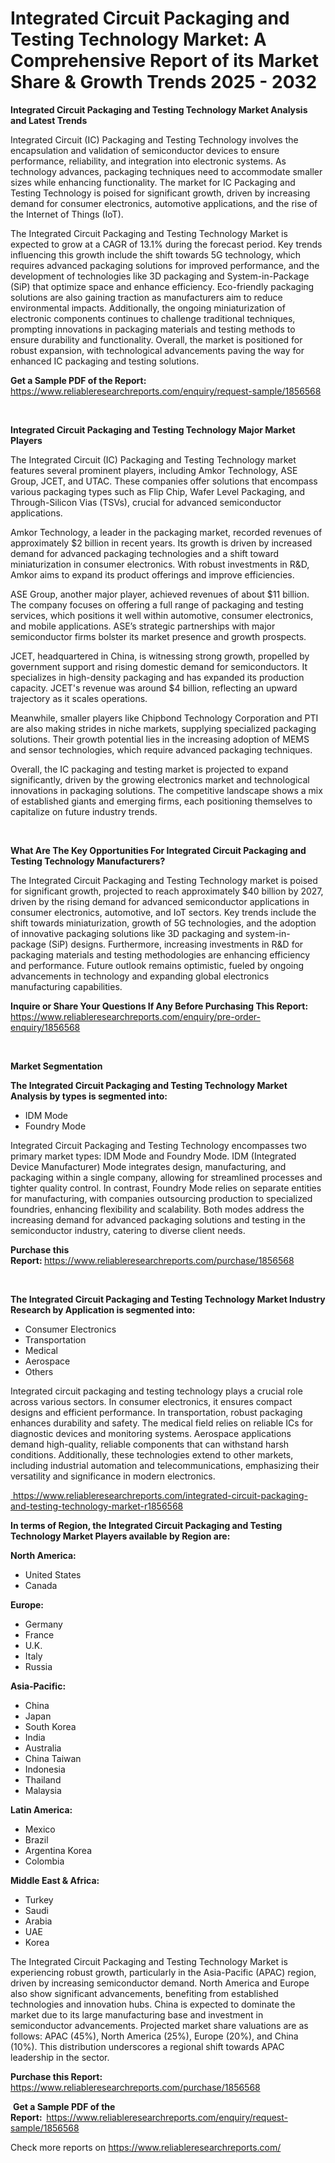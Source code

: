 <p><h1>Integrated Circuit Packaging and Testing Technology Market: A Comprehensive Report of its Market Share & Growth Trends 2025 - 2032</h1></p><p><strong>Integrated Circuit Packaging and Testing Technology Market Analysis and Latest Trends</strong></p>
<p><p>Integrated Circuit (IC) Packaging and Testing Technology involves the encapsulation and validation of semiconductor devices to ensure performance, reliability, and integration into electronic systems. As technology advances, packaging techniques need to accommodate smaller sizes while enhancing functionality. The market for IC Packaging and Testing Technology is poised for significant growth, driven by increasing demand for consumer electronics, automotive applications, and the rise of the Internet of Things (IoT).</p><p>The Integrated Circuit Packaging and Testing Technology Market is expected to grow at a CAGR of 13.1% during the forecast period. Key trends influencing this growth include the shift towards 5G technology, which requires advanced packaging solutions for improved performance, and the development of technologies like 3D packaging and System-in-Package (SiP) that optimize space and enhance efficiency. Eco-friendly packaging solutions are also gaining traction as manufacturers aim to reduce environmental impacts. Additionally, the ongoing miniaturization of electronic components continues to challenge traditional techniques, prompting innovations in packaging materials and testing methods to ensure durability and functionality. Overall, the market is positioned for robust expansion, with technological advancements paving the way for enhanced IC packaging and testing solutions.</p></p>
<p><strong>Get a Sample PDF of the Report:&nbsp;</strong> <a href="https://www.reliableresearchreports.com/enquiry/request-sample/1856568?utm_campaign=2487&utm_medium=2&utm_source=Github&utm_content=ia&utm_term=27032025&utm_id=integrated-circuit-packaging-and-testing-technology">https://www.reliableresearchreports.com/enquiry/request-sample/1856568</a></p>
<p>&nbsp;</p>
<p><strong>Integrated Circuit Packaging and Testing Technology Major Market Players</strong></p>
<p><p>The Integrated Circuit (IC) Packaging and Testing Technology market features several prominent players, including Amkor Technology, ASE Group, JCET, and UTAC. These companies offer solutions that encompass various packaging types such as Flip Chip, Wafer Level Packaging, and Through-Silicon Vias (TSVs), crucial for advanced semiconductor applications.</p><p>Amkor Technology, a leader in the packaging market, recorded revenues of approximately $2 billion in recent years. Its growth is driven by increased demand for advanced packaging technologies and a shift toward miniaturization in consumer electronics. With robust investments in R&D, Amkor aims to expand its product offerings and improve efficiencies.</p><p>ASE Group, another major player, achieved revenues of about $11 billion. The company focuses on offering a full range of packaging and testing services, which positions it well within automotive, consumer electronics, and mobile applications. ASE’s strategic partnerships with major semiconductor firms bolster its market presence and growth prospects.</p><p>JCET, headquartered in China, is witnessing strong growth, propelled by government support and rising domestic demand for semiconductors. It specializes in high-density packaging and has expanded its production capacity. JCET's revenue was around $4 billion, reflecting an upward trajectory as it scales operations.</p><p>Meanwhile, smaller players like Chipbond Technology Corporation and PTI are also making strides in niche markets, supplying specialized packaging solutions. Their growth potential lies in the increasing adoption of MEMS and sensor technologies, which require advanced packaging techniques.</p><p>Overall, the IC packaging and testing market is projected to expand significantly, driven by the growing electronics market and technological innovations in packaging solutions. The competitive landscape shows a mix of established giants and emerging firms, each positioning themselves to capitalize on future industry trends.</p></p>
<p>&nbsp;</p>
<p><strong>What Are The Key Opportunities For Integrated Circuit Packaging and Testing Technology Manufacturers?</strong></p>
<p><p>The Integrated Circuit Packaging and Testing Technology market is poised for significant growth, projected to reach approximately $40 billion by 2027, driven by the rising demand for advanced semiconductor applications in consumer electronics, automotive, and IoT sectors. Key trends include the shift towards miniaturization, growth of 5G technologies, and the adoption of innovative packaging solutions like 3D packaging and system-in-package (SiP) designs. Furthermore, increasing investments in R&D for packaging materials and testing methodologies are enhancing efficiency and performance. Future outlook remains optimistic, fueled by ongoing advancements in technology and expanding global electronics manufacturing capabilities.</p></p>
<p><strong>Inquire or Share Your Questions If Any Before Purchasing This Report:</strong> <a href="https://www.reliableresearchreports.com/enquiry/pre-order-enquiry/1856568?utm_campaign=2487&utm_medium=2&utm_source=Github&utm_content=ia&utm_term=27032025&utm_id=integrated-circuit-packaging-and-testing-technology">https://www.reliableresearchreports.com/enquiry/pre-order-enquiry/1856568</a></p>
<p>&nbsp;</p>
<p><strong>Market Segmentation</strong></p>
<p><strong>The Integrated Circuit Packaging and Testing Technology Market Analysis by types is segmented into:</strong></p>
<p><ul><li>IDM Mode</li><li>Foundry Mode</li></ul></p>
<p><p>Integrated Circuit Packaging and Testing Technology encompasses two primary market types: IDM Mode and Foundry Mode. IDM (Integrated Device Manufacturer) Mode integrates design, manufacturing, and packaging within a single company, allowing for streamlined processes and tighter quality control. In contrast, Foundry Mode relies on separate entities for manufacturing, with companies outsourcing production to specialized foundries, enhancing flexibility and scalability. Both modes address the increasing demand for advanced packaging solutions and testing in the semiconductor industry, catering to diverse client needs.</p></p>
<p><strong>Purchase this Report:&nbsp;</strong><a href="https://www.reliableresearchreports.com/purchase/1856568?utm_campaign=2487&utm_medium=2&utm_source=Github&utm_content=ia&utm_term=27032025&utm_id=integrated-circuit-packaging-and-testing-technology">https://www.reliableresearchreports.com/purchase/1856568</a></p>
<p>&nbsp;</p>
<p><strong>The Integrated Circuit Packaging and Testing Technology Market Industry Research by Application is segmented into:</strong></p>
<p><ul><li>Consumer Electronics</li><li>Transportation</li><li>Medical</li><li>Aerospace</li><li>Others</li></ul></p>
<p><p>Integrated circuit packaging and testing technology plays a crucial role across various sectors. In consumer electronics, it ensures compact designs and efficient performance. In transportation, robust packaging enhances durability and safety. The medical field relies on reliable ICs for diagnostic devices and monitoring systems. Aerospace applications demand high-quality, reliable components that can withstand harsh conditions. Additionally, these technologies extend to other markets, including industrial automation and telecommunications, emphasizing their versatility and significance in modern electronics.</p></p>
<p><a href="https://www.reliableresearchreports.com/integrated-circuit-packaging-and-testing-technology-market-r1856568?utm_campaign=2487&utm_medium=2&utm_source=Github&utm_content=ia&utm_term=27032025&utm_id=integrated-circuit-packaging-and-testing-technology">&nbsp;https://www.reliableresearchreports.com/integrated-circuit-packaging-and-testing-technology-market-r1856568</a></p>
<p><strong>In terms of Region, the Integrated Circuit Packaging and Testing Technology Market Players available by Region are:</strong></p>
<p>
    <p> <strong> North America: </strong>
        <ul>
            <li>United States</li>
            <li>Canada</li>
        </ul>
        </p> 
    <p> <strong> Europe: </strong>
        <ul>
            <li>Germany</li>
            <li>France</li>
            <li>U.K.</li>
            <li>Italy</li>
            <li>Russia</li>
        </ul>
        </p> 
    <p> <strong> Asia-Pacific: </strong>
        <ul>
            <li>China</li>
            <li>Japan</li>
            <li>South Korea</li>
            <li>India</li>
            <li>Australia</li>
            <li>China Taiwan</li>
            <li>Indonesia</li>
            <li>Thailand</li>
            <li>Malaysia</li>
        </ul>
        </p> 
    <p> <strong> Latin America: </strong>
        <ul>
            <li>Mexico</li>
            <li>Brazil</li>
            <li>Argentina Korea</li>
            <li>Colombia</li>
        </ul>
        </p> 
    <p> <strong> Middle East & Africa: </strong>
        <ul>
            <li>Turkey</li>
            <li>Saudi</li>
            <li>Arabia</li>
            <li>UAE</li>
            <li>Korea</li>
        </ul>
    </p>
    </p>
<p><p>The Integrated Circuit Packaging and Testing Technology Market is experiencing robust growth, particularly in the Asia-Pacific (APAC) region, driven by increasing semiconductor demand. North America and Europe also show significant advancements, benefiting from established technologies and innovation hubs. China is expected to dominate the market due to its large manufacturing base and investment in semiconductor advancements. Projected market share valuations are as follows: APAC (45%), North America (25%), Europe (20%), and China (10%). This distribution underscores a regional shift towards APAC leadership in the sector.</p></p>
<p><strong>Purchase this Report: </strong><a href="https://www.reliableresearchreports.com/purchase/1856568?utm_campaign=2487&utm_medium=2&utm_source=Github&utm_content=ia&utm_term=27032025&utm_id=integrated-circuit-packaging-and-testing-technology">https://www.reliableresearchreports.com/purchase/1856568</a></p>
<p>&nbsp;<strong>Get a Sample PDF of the Report:&nbsp;&nbsp;</strong><a href="https://www.reliableresearchreports.com/enquiry/request-sample/1856568?utm_campaign=2487&utm_medium=2&utm_source=Github&utm_content=ia&utm_term=27032025&utm_id=integrated-circuit-packaging-and-testing-technology">https://www.reliableresearchreports.com/enquiry/request-sample/1856568</a></p>
<p><strong></strong></p>
<p>Check more reports on <a href="https://www.reliableresearchreports.com/?utm_campaign=2487&utm_medium=2&utm_source=Github&utm_content=ia&utm_term=27032025&utm_id=integrated-circuit-packaging-and-testing-technology">https://www.reliableresearchreports.com/</a></p>